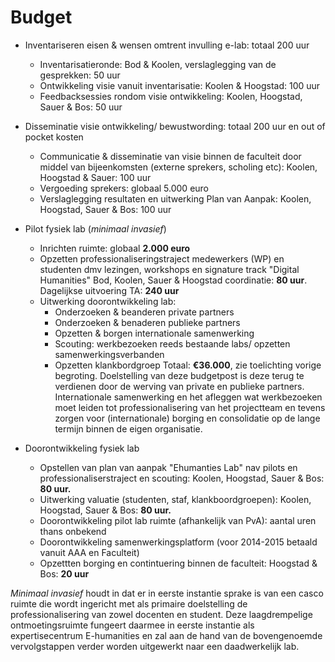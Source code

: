 # Budget

+ Inventariseren eisen & wensen omtrent invulling e-lab: totaal 200 uur
	+ Inventarisatieronde: Bod & Koolen, verslaglegging van de gesprekken: 50 uur
	+ Ontwikkeling visie vanuit inventarisatie: Koolen & Hoogstad: 100 uur
	+ Feedbacksessies rondom visie ontwikkeling: Koolen, Hoogstad, Sauer & Bos: 50 uur
	
+ Disseminatie visie ontwikkeling/ bewustwording: totaal 200 uur en out of pocket kosten
	+ Communicatie & disseminatie van visie binnen de faculteit door middel van bijeenkomsten (externe sprekers, scholing etc): Koolen, Hoogstad & Sauer: 100 uur
	+ Vergoeding sprekers: globaal 5.000 euro
	+ Verslaglegging resultaten en uitwerking Plan van Aanpak: Koolen, Hoogstad, Sauer & Bos: 100 uur
+ Pilot fysiek lab (*minimaal invasief*)
	+ Inrichten ruimte: globaal **2.000 euro**
	+ Opzetten professionaliseringstraject medewerkers (WP) en studenten dmv lezingen, workshops en signature track "Digital Humanities" Bod, Koolen, Sauer & Hoogstad coordinatie: **80 uur**. Dagelijkse uitvoering TA: **240 uur**
	+ Uitwerking doorontwikkeling lab:
		+ Onderzoeken & beanderen private partners
		+ Onderzoeken & benaderen publieke partners
		+ Opzetten & borgen internationale samenwerking
		+ Scouting: werkbezoeken reeds bestaande labs/ opzetten samenwerkingsverbanden 
		+ Opzetten klankbordgroep
		Totaal: **€36.000**, zie toelichting vorige begroting.
		Doelstelling van deze budgetpost is deze terug te verdienen door de werving van private en publieke partners. Internationale samenwerking en het afleggen wat werkbezoeken moet leiden tot professionalisering van het projectteam en tevens zorgen voor (internationale) borging en consolidatie op de lange termijn binnen de eigen organisatie. 
  <P>
  
+ Doorontwikkeling fysiek lab 
	+ Opstellen van plan van aanpak "Ehumanties Lab" nav pilots en professionaliserstraject en scouting: Koolen, Hoogstad, Sauer & Bos: **80 uur.** 
	+ Uitwerking valuatie (studenten, staf, klankboordgroepen): Koolen, Hoogstad, Sauer & Bos: **80 uur.**
	 + Doorontwikkeling pilot lab ruimte (afhankelijk van PvA): aantal uren thans onbekend
	 + Doorontwikkeling samenwerkingsplatform (voor 2014-2015 betaald vanuit AAA en Faculteit)
	 + Opzettten borging en contintuering binnen de faculteit: Hoogstad & Bos: **20 uur**

*Minimaal invasief* houdt in dat er in eerste instantie sprake is van een casco ruimte die wordt ingericht met als primaire doelstelling de professionalisering van zowel docenten en student. Deze laagdrempelige ontmoetingsruimte fungeert daarmee in eerste instantie als expertisecentrum E-humanities en zal aan de hand van de bovengenoemde vervolgstappen verder worden uitgewerkt naar een daadwerkelijk lab. 


